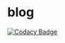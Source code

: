 # blog

[![Codacy Badge](https://app.codacy.com/project/badge/Grade/488b312a81ee4b34aefb38434234588a)](https://app.codacy.com/gh/LanchesThomas/blog/dashboard?utm_source=gh&utm_medium=referral&utm_content=&utm_campaign=Badge_grade)